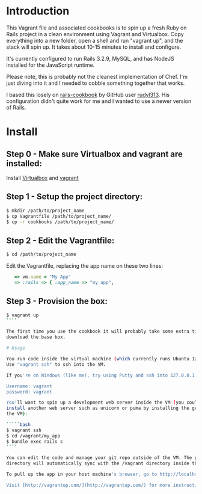 # Introduction

This Vagrant file and associated cookbooks is to spin up a fresh Ruby on Rails project
in a clean environment using Vagrant and Virtualbox. Copy everything into a new folder,
open a shell and run "vagrant up", and the stack will spin up. It takes about 10-15 
minutes to install and configure.

It's currently configured to run Rails 3.2.9, MySQL, and has NodeJS installed for
the JavaScript runtime.

Please note, this is probably not the cleanest implementation of Chef. I'm just diving
into it and I needed to cobble something together that works.

I based this losely on [rails-cookbook](https://github.com/rudyl313/rails-cookbook) by 
GitHub user [rudyl313](https://github.com/rudyl313). His configuration didn't quite work
for me and I wanted to use a newer version of Rails.

# Install

## Step 0 - Make sure Virtualbox and vagrant are installed:

Install [Virtualbox](https://www.virtualbox.org/wiki/Downloads)
and [vagrant](http://vagrantup.com/)

## Step 1 - Setup the project directory:

`````bash
$ mkdir /path/to/project_name
$ cp Vagrantfile /path/to/project_name/
$ cp -r cookbooks /path/to/project_name/
`````

## Step 2 - Edit the Vagrantfile:

`````bash
$ cd /path/to/project_name
`````

Edit the Vagrantfile, replacing the app name on these two lines:
````ruby
   => vm.name = "My App"
   => :rails => { :app_name => "my_app",
````

## Step 3 - Provision the box:

`````bash
$ vagrant up
````

The first time you use the cookbook it will probably take some extra time to
download the base box.

# Usage

You run code inside the virtual machine (which currently runs Ubuntu 12.04 LTS).
Use "vagrant ssh" to ssh into the VM.

If you're on Windows (like me), try using Putty and ssh into 127.0.0.1 port 2222

Username: vagrant
password: vagrant

You'll want to spin up a development web server inside the VM (you could also
install another web server such as unicorn or puma by installing the gem inside
the VM):

`````bash
$ vagrant ssh
$ cd /vagrant/my_app
$ bundle exec rails s
````

You can edit the code and manage your git repo outside of the VM. The project
directory will automatically sync with the /vagrant directory inside the VM.

To pull up the app in your host machine's browser, go to http://localhost:3000

Visit [http://vagrantup.com/](http://vagrantup.com/) for more instructions on how to use vagrant.